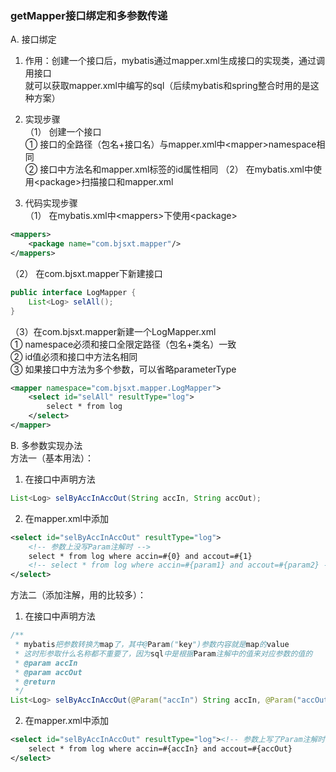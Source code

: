 ### getMapper接口绑定和多参数传递
A. 接口绑定  
1. 作用：创建一个接口后，mybatis通过mapper.xml生成接口的实现类，通过调用接口  
就可以获取mapper.xml中编写的sql（后续mybatis和spring整合时用的是这种方案）

2. 实现步骤  
（1） 创建一个接口  
① 接口的全路径（包名+接口名）与mapper.xml中&lt;mapper&gt;namespace相同  
② 接口中方法名和mapper.xml标签的id属性相同
（2） 在mybatis.xml中使用&lt;package&gt;扫描接口和mapper.xml    

3. 代码实现步骤  
（1） 在mybatis.xml中&lt;mappers&gt;下使用&lt;package&gt;
  ```xml
  <mappers>
      <package name="com.bjsxt.mapper"/>
  </mappers>
  ```
（2） 在com.bjsxt.mapper下新建接口  
  ```java
  public interface LogMapper {
      List<Log> selAll();
  }
  ```
（3）在com.bjsxt.mapper新建一个LogMapper.xml  
① namespace必须和接口全限定路径（包名+类名）一致  
② id值必须和接口中方法名相同  
③ 如果接口中方法为多个参数，可以省略parameterType
  ```xml
  <mapper namespace="com.bjsxt.mapper.LogMapper">
      <select id="selAll" resultType="log">
          select * from log
      </select>
  </mapper>
  ```
B. 多参数实现办法  
方法一（基本用法）：  
1. 在接口中声明方法
  ```java
  List<Log> selByAccInAccOut(String accIn, String accOut);
  ```
2. 在mapper.xml中添加
  ```xml
  <select id="selByAccInAccOut" resultType="log">
      <!-- 参数上没写Param注解时 -->
      select * from log where accin=#{0} and accout=#{1}
      <!-- select * from log where accin=#{param1} and accout=#{param2} -->
  </select>
  ```
方法二（添加注解，用的比较多）：  
1. 在接口中声明方法
  ```java
  /**
   * mybatis把参数转换为map了，其中@Param("key")参数内容就是map的value
   * 这时形参取什么名称都不重要了，因为sql中是根据Param注解中的值来对应参数的值的
   * @param accIn
   * @param accOut
   * @return
   */
  List<Log> selByAccInAccOut(@Param("accIn") String accIn, @Param("accOut") String accOut);
  ```
2. 在mapper.xml中添加
  ```xml
  <select id="selByAccInAccOut" resultType="log"><!-- 参数上写了Param注解时 -->
      select * from log where accin=#{accIn} and accout=#{accOut}
  </select>
  ```
